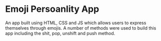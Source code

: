 # Emoji Persoanlity App

An app built using HTML, CSS and JS which allows users to express themselves through emojis.
A number of methods were used to build this app including the shit, pop, unshift and push method.
